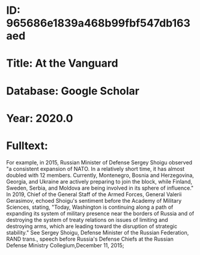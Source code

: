 # ID: 965686e1839a468b99fbf547db163aed
# Title: At the Vanguard
# Database: Google Scholar
# Year: 2020.0
# Fulltext:
For example, in 2015, Russian Minister of Defense Sergey Shoigu observed "a consistent expansion of NATO.
In a relatively short time, it has almost doubled with 12 members.
Currently, Montenegro, Bosnia and Herzegovina, Georgia, and Ukraine are actively preparing to join the block, while Finland, Sweden, Serbia, and Moldova are being involved in its sphere of influence."
In 2019, Chief of the General Staff of the Armed Forces, General Valerii Gerasimov, echoed Shoigu's sentiment before the Academy of Military Sciences, stating, "Today, Washington is continuing along a path of expanding its system of military presence near the borders of Russia and of destroying the system of treaty relations on issues of limiting and destroying arms, which are leading toward the disruption of strategic stability."
See Sergey Shoigu, Defense Minister of the Russian Federation, RAND trans.,
speech before Russia's Defense Chiefs at the Russian Defense Ministry Collegium,December 11, 2015;